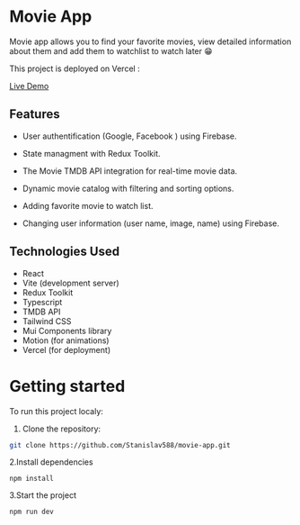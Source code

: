 # Movie App

Movie app allows you to find your favorite movies, view detailed information about them
and add them to watchlist to watch later 😁

This project is deployed on Vercel :

[Live Demo](https://movie-app-4xq1.vercel.app/)

## Features

- User authentification (Google, Facebook ) using Firebase.

- State managment with Redux Toolkit.

- The Movie TMDB API integration for real-time movie data.

- Dynamic movie catalog with filtering and sorting options.

- Adding favorite movie to watch list.

- Changing user information (user name, image, name) using Firebase.

## Technologies Used

- React
- Vite (development server)
- Redux Toolkit
- Typescript
- TMDB API
- Tailwind CSS
- Mui Components library
- Motion (for animations)
- Vercel (for deployment)

# Getting started

To run this project localy:

1. Clone the repository:

```bash
git clone https://github.com/Stanislav588/movie-app.git

```

2.Install dependencies

```
npm install
```

3.Start the project

```
npm run dev
```
